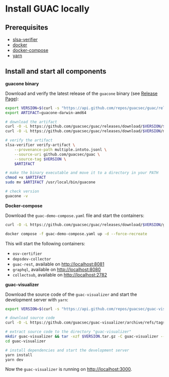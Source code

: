 # Install GUAC locally

## Prerequisites

- [slsa-verifier](https://github.com/slsa-framework/slsa-verifier)
- [docker](https://docs.docker.com/get-docker/)
- [docker-compose](https://docs.docker.com/compose/install/)
- [yarn](https://classic.yarnpkg.com/lang/en/docs/install/#mac-stable)

## Install and start all components

**guacone binary**

Download and verify the latest release of the `guacone` binary (see [Release Page](https://github.com/guacsec/guac/releases)):

```bash
export VERSION=$(curl -s "https://api.github.com/repos/guacsec/guac/releases/latest" | jq -r '.tag_name')
export ARTIFACT=guacone-darwin-amd64

# download the artifact
curl -O -L https://github.com/guacsec/guac/releases/download/$VERSION/$ARTIFACT
curl -O -L https://github.com/guacsec/guac/releases/download/$VERSION/multiple.intoto.jsonl

# verify the artifact
slsa-verifier verify-artifact \
	--provenance-path multiple.intoto.jsonl \
	--source-uri github.com/guacsec/guac \
	--source-tag $VERSION \
    $ARTIFACT

# make the binary executable and move it to a directory in your PATH
chmod +x $ARTIFACT
sudo mv $ARTIFACT /usr/local/bin/guacone

# check version
guacone -v
```

**Docker-compose**

Download the `guac-demo-compose.yaml` file and start the containers:

```bash
curl -O -L https://github.com/guacsec/guac/releases/download/$VERSION/guac-demo-compose.yaml

docker compose -f guac-demo-compose.yaml up -d --force-recreate
```

This will start the following containers:

- `osv-certifier`
- `depsdev-collector`
- `guac-rest`, available on [http://localhost:8081](http://localhost:8081)
- `graphql`, available on [http://localhost:8080](http://localhost:8080)
- `collectsub`, available on [http://localhost:2782](http://localhost:2782)

**guac-visualizer**

Download the source code of the `guac-visualizer` and start the development server with `yarn`:

```bash
export VERSION=$(curl -s "https://api.github.com/repos/guacsec/guac-visualizer/releases/latest" | jq -r '.tag_name')

# download source code
curl -O -L https://github.com/guacsec/guac-visualizer/archive/refs/tags/$VERSION.tar.gz

# extract source code to the directory "guac-visualizer"
mkdir guac-visualizer && tar -xzf $VERSION.tar.gz -C guac-visualizer --strip-components 1
cd guac-visualizer

# install dependencies and start the development server
yarn install
yarn dev
```

Now the `guac-visualizer` is running on [http://localhost:3000](http://localhost:3000).
